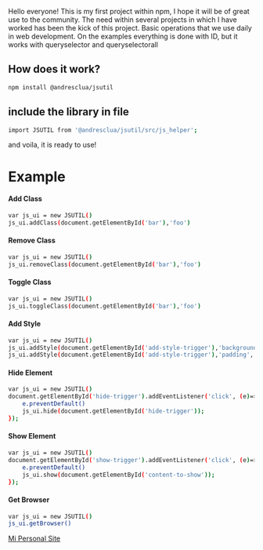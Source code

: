 
Hello everyone! 
This is my first project within npm, I hope it will be of great use to the community.
The need within several projects in which I have worked has been the kick of this project.
Basic operations that we use daily in web development.
On the examples everything is done with ID, but it works with queryselector and queryselectorall

## How does it work?
```sh
npm install @andresclua/jsutil
```

## include the library in file
```sh
import JSUTIL from '@andresclua/jsutil/src/js_helper';
```
and voila, it is ready to use!
# Example

#### Add Class
```sh
var js_ui = new JSUTIL()
js_ui.addClass(document.getElementById('bar'),'foo')
```

#### Remove Class
```sh
var js_ui = new JSUTIL()
js_ui.removeClass(document.getElementById('bar'),'foo')
```

#### Toggle Class
```sh
var js_ui = new JSUTIL()
js_ui.toggleClass(document.getElementById('bar'),'foo')
```

####  Add Style
```sh
var js_ui = new JSUTIL()
js_ui.addStyle(document.getElementById('add-style-trigger'),'background-color','orange');
js_ui.addStyle(document.getElementById('add-style-trigger'),'padding','10px');
```

####  Hide Element
```sh
var js_ui = new JSUTIL()
document.getElementById('hide-trigger').addEventListener('click', (e)=>{
    e.preventDefault()
    js_ui.hide(document.getElementById('hide-trigger'));
});
```

####  Show Element
```sh
var js_ui = new JSUTIL()
document.getElementById('show-trigger').addEventListener('click', (e)=>{
    e.preventDefault()
    js_ui.show(document.getElementById('content-to-show'));
});
```

####  Get Browser
```sh
var js_ui = new JSUTIL()
js_ui.getBrowser()
```
[Mi Personal Site](http://arsen.com.uy/)